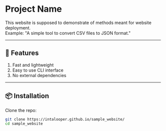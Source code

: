 # Project Name

This website is supposed to demonstrate of methods meant for website deployment.   
Example: "A simple tool to convert CSV files to JSON format."

---

## 🚀 Features

1. Fast and lightweight
2. Easy to use CLI interface
3. No external dependencies

---

## 📦 Installation

Clone the repo:

```bash
git clone https://intalooper.github.io/sample_website/
cd sample_website